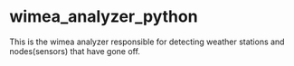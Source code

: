 # wimea_analyzer_python

This is the wimea analyzer responsible for detecting weather stations and nodes(sensors) that have gone off. 